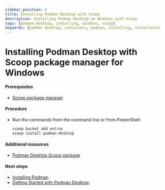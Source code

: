 ```yaml
---
sidebar_position: 4
title: Installing Podman Desktop with Scoop
description: Installing Podman Desktop on Windows with Scoop
tags: [podman-desktop, installing, windows, scoop]
keywords: [podman desktop, containers, podman, installing, installation, windows, scoop]
---
```


# Installing Podman Desktop with Scoop package manager for Windows

#### Prerequisites

* [Scoop package manager](https://github.com/ScoopInstaller/Install#readme)

#### Procedure

* Run the commands from the command line or from PowerShell:

    ```sh
    scoop bucket add extras
    scoop install podman-desktop
    ```

#### Additional resources

* [Podman Desktop Scoop package](https://scoop.sh/#/apps?q=podman-desktop&s=0&d=1&o=true)

#### Next steps

* [Installing Podman](installing-podman-with-podman-desktop)
* [Getting Started with Podman Desktop](/docs/getting-started/getting-started).
